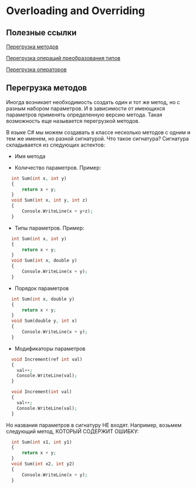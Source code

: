 # Overloading and Overriding

## Полезные ссылки

[Перегрузка методов](https://metanit.com/sharp/tutorial/3.5.php)

[Перегрузка операций преобразования типов](https://metanit.com/sharp/tutorial/3.37.php)

[Перегрузка операторов](https://metanit.com/sharp/tutorial/3.36.php)


## Перегрузка методов


Иногда возникает необходимость создать один и тот же метод, но с разным набором параметров. 
И в зависимости от имеющихся параметров применять определенную версию метода. 
Такая возможность еще называется перегрузкой методов.

В языке C# мы можем создавать в классе несколько методов с одним и тем же именем, но разной сигнатурой. Что такое сигнатура? Сигнатура складывается из следующих аспектов:

* Имя метода

* Количество параметров. Пример:
```php  
  int Sum(int x, int y)
  {
      return x + y;
  }
  void Sum(int x, int y, int z)
  {
      Console.WriteLine(x + y+z);
  }
  ```
* Типы параметров. Пример:
```php  
  int Sum(int x, int y)
  {
      return x + y;
  }
  void Sum(int x, double y)
  {
      Console.WriteLine(x + y);
  }
  ```

*  Порядок параметров
```php 
  int Sum(int x, double y)
  {
      return x + y;
  }
  void Sum(double y, int x)
  {
      Console.WriteLine(x + y);
  }
  ```

* Модификаторы параметров
```php
  void Increment(ref int val)
  {
    val++;
    Console.WriteLine(val);
  }

  void Increment(int val)
  {
    val++;
    Console.WriteLine(val);
  }
```
Но названия параметров в сигнатуру НЕ входят. Например, возьмем следующий метод, КОТОРЫЙ СОДЕРЖИТ ОШИБКУ:


```php  
  int Sum(int x1, int y1)
  {
      return x + y;
  }
  void Sum(int x2, int y2)
  {
      Console.WriteLine(x + y);
  }
  ```


